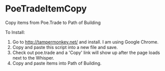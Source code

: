 # PoeTradeItemCopy
Copy items from Poe.Trade to Path of Building

To Install:

1)  Go to http://tampermonkey.net/ and install.  I am using Google Chrome.
2)  Copy and paste this script into a new file and save.
3)  Check out poe.trade and a 'Copy' link will show up after the page loads next to the Whisper.
4)  Copy and paste items into Path of Building.
